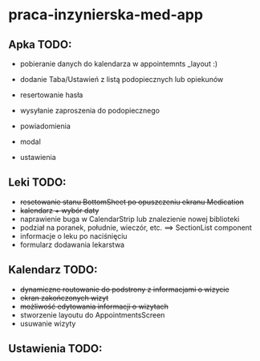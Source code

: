 # praca-inzynierska-med-app

## Apka TODO:

- pobieranie danych do kalendarza w appointemnts _layout :)

- dodanie Taba/Ustawień z listą podopiecznych lub opiekunów
- resertowanie hasła
- wysyłanie zaproszenia do podopiecznego
- powiadomienia
- modal
- ustawienia

## Leki TODO: 

- ~~resetowanie stanu BottomSheet po opuszczeniu ekranu Medication~~
- ~~kalendarz + wybór daty~~
- naprawienie buga w CalendarStrip lub znalezienie nowej biblioteki
- podział na poranek, południe, wieczór, etc. ==> SectionList component
- informacje o leku po naciśnięciu
- formularz dodawania lekarstwa

## Kalendarz TODO:

- ~~dynamiczne routowanie do podstrony z informacjami o wizycie~~
- ~~ekran zakończonych wizyt~~
- ~~możliwość edytowania informacji o wizytach~~
- stworzenie layoutu do AppointmentsScreen
- usuwanie wizyty

## Ustawienia TODO:
